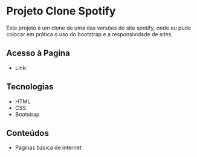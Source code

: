 # Projeto Clone Spotify

Este projeto é um clone de uma das versões do site spotify, onde eu pude colocar em prática o uso do bootstrap e a responsividade de sites.

## Acesso à Pagina

- Link: 

## Tecnologias

- HTML
- CSS
- Bootstrap

## Conteúdos

- Páginas básica de internet